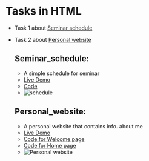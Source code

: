 # Tasks in HTML

- Task 1 about [Seminar schedule](#Seminar_schedule)
- Task 2 about [Personal website](#Personal_website)



  ## Seminar_schedule:
  - A simple schedule for seminar
  - [Live Demo](https://ahmedelshinnawi.github.io/Front-End-Summer-Training/HTML/Seminar%20schedule/)
  - [Code](https://github.com/Ahmedelshinnawi/Front-End-Summer-Training/blob/main/HTML/Seminar%20schedule/index.html)
  - ![schedule](https://github.com/user-attachments/assets/7b20d664-0906-421a-8da5-92f7b0962f11)



  ## Personal_website:
    - A personal website that contains info. about me
    - [Live Demo](https://ahmedelshinnawi.github.io/Front-End-Summer-Training/HTML/Website/)
    - [Code for Welcome page](https://github.com/Ahmedelshinnawi/HTML_Task/blob/main/Website/index.html)
    - [Code for Home page](https://github.com/Ahmedelshinnawi/Front-End-Summer-Training/blob/main/HTML/Website/index.html)
    - ![Personal website](https://github.com/Ahmedelshinnawi/Front-End-Summer-Training/tree/main/HTML/Website)
